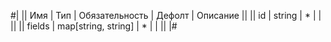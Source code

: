 
#|
|| Имя | Тип | Обязательность | Дефолт | Описание ||
|| id | string | * |  |  ||
|| fields | map[string, string] | * |  |  ||
|#